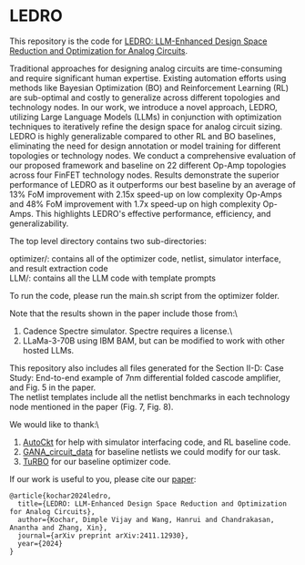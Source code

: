 # LEDRO
This repository is the code for [LEDRO: LLM-Enhanced Design Space Reduction and Optimization for Analog Circuits](https://arxiv.org/abs/2411.12930). 

Traditional approaches for designing analog circuits are time-consuming and require significant human expertise. Existing automation efforts using methods like Bayesian Optimization (BO) and Reinforcement Learning (RL) are sub-optimal and costly to generalize across different topologies and technology nodes. In our work, we introduce a novel approach, LEDRO, utilizing Large Language Models (LLMs) in conjunction with optimization techniques to iteratively refine the design space for analog circuit sizing. LEDRO is highly generalizable compared to other RL and BO baselines, eliminating the need for design annotation or model training for different topologies or technology nodes. We conduct a comprehensive evaluation of our proposed framework and baseline on 22 different Op-Amp topologies across four FinFET technology nodes. Results demonstrate the superior performance of LEDRO as it outperforms our best baseline by an average of 13% FoM improvement with 2.15x speed-up on low complexity Op-Amps and 48% FoM improvement with 1.7x speed-up on high complexity Op-Amps. This highlights LEDRO's effective performance, efficiency, and generalizability.

The top level directory contains two sub-directories:

optimizer/: contains all of the optimizer code, netlist, simulator interface, and result extraction code\
LLM/: contains all the LLM code with template prompts

To run the code, please run the main.sh script from the optimizer folder.

Note that the results shown in the paper include those from:\
1) Cadence Spectre simulator. Spectre requires a license.\
2) LLaMa-3-70B using IBM BAM, but can be modified to work with other hosted LLMs.

This repository also includes all files generated for the Section II-D: Case Study: End-to-end example of 7nm differential folded cascode amplifier, and Fig. 5 in the paper.\
The netlist templates include all the netlist benchmarks in each technology node mentioned in the paper (Fig. 7, Fig. 8). 

We would like to thank:\
1) [AutoCkt](https://github.com/ksettaluri6/AutoCkt/) for help with simulator interfacing code, and RL baseline code.
2) [GANA_circuit_data](https://github.com/kkunal1408/GANA_circuit_data) for baseline netlists we could modify for our task.
3) [TuRBO](https://github.com/uber-research/TuRBO/tree/master) for our baseline optimizer code.


If our work is useful to you, please cite our [paper](https://arxiv.org/abs/2411.12930):

```
@article{kochar2024ledro,
  title={LEDRO: LLM-Enhanced Design Space Reduction and Optimization for Analog Circuits},
  author={Kochar, Dimple Vijay and Wang, Hanrui and Chandrakasan, Anantha and Zhang, Xin},
  journal={arXiv preprint arXiv:2411.12930},
  year={2024}
}
  ```


